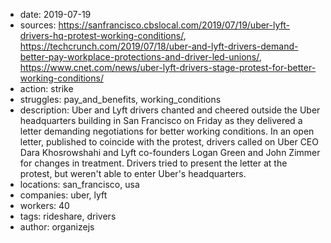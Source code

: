 - date: 2019-07-19
- sources: https://sanfrancisco.cbslocal.com/2019/07/19/uber-lyft-drivers-hq-protest-working-conditions/, https://techcrunch.com/2019/07/18/uber-and-lyft-drivers-demand-better-pay-workplace-protections-and-driver-led-unions/, https://www.cnet.com/news/uber-lyft-drivers-stage-protest-for-better-working-conditions/
- action: strike
- struggles: pay_and_benefits, working_conditions
- description: Uber and Lyft drivers chanted and cheered outside the Uber headquarters building in San Francisco on Friday as they delivered a letter demanding negotiations for better working conditions. In an open letter, published to coincide with the protest, drivers called on Uber CEO Dara Khosrowshahi and Lyft co-founders Logan Green and John Zimmer for changes in treatment. Drivers tried to present the letter at the protest, but weren't able to enter Uber's headquarters.
- locations: san_francisco, usa
- companies: uber, lyft
- workers: 40
- tags: rideshare, drivers
- author: organizejs
